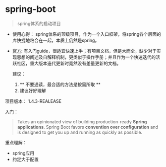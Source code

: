 # spring-boot

> spring体系的启动项目

* 使用心得：
   spring体系的顶级项目，作为一个入口框架，将spring各个层面的库快捷地粘合在一起，本质上仍然是spring。

* [官方](http://spring.io/projects/spring-boot):
  有入门guide，很适宜快速上手；有项目文档，但是大而全，缺少对于实现思想的阐述及自解释机制，更类似于操作手册；并且作为一个快速迭代的活跃社区，重大版本迭代更新时竟然没有差量更新的文档。

    建议：
      
     1. ** 不要通读，最合适的方法是按需所取 **
     2. 建议好好理解

项目版本： 1.4.3-REALEASE

入门：
>Takes an opinionated view of building production-ready **Spring applications**. Spring Boot favors **convention over configuration** and is designed to get you up and running as quickly as possible.

重点理解：
 * spring应用
 * 约定大于配置
   